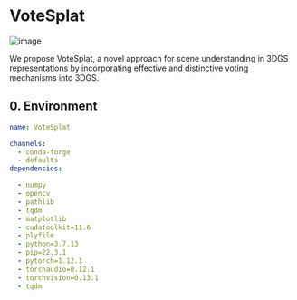 # VoteSplat

![image](https://github.com/user-attachments/assets/84d57f98-1c72-4366-a485-d767a9fc138d)

*<!-- We compute instance centroids from SAM-generated object masks in the image. -->*

We propose VoteSplat, a novel approach for scene understanding in 3DGS representations by incorporating effective and distinctive voting mechanisms into 3DGS. 


## 0. Environment

```yml
name: VoteSplat

channels:
  - conda-forge
  - defaults
dependencies:

  - numpy
  - opencv
  - pathlib
  - tqdm
  - matplotlib
  - cudatoolkit=11.6
  - plyfile
  - python=3.7.13
  - pip=22.3.1
  - pytorch=1.12.1
  - torchaudio=0.12.1
  - torchvision=0.13.1
  - tqdm
```

